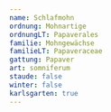 ```yaml
---
name: Schlafmohn
ordnung: Mohnartige
ordnungLT: Papaverales
familie: Mohngewächse
familieLT: Papaveraceae
gattung: Papaver
art: somniferum
staude: false
winter: false
karlsgarten: true
---
```

